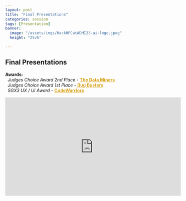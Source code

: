 ```yaml
---
layout: post
title: "Final Presentations"
categories: session
tags: [Presentation]
banner:
  image: "/assets/imgs/HackHPCatADMI23-ai-logo.jpeg"
  height: "25vh"

---
```

## Final Presentations

<strong>Awards:</strong><br>
          &nbsp;&nbsp;<i class="fa-solid fa-trophy" style="color: goldenrod;"></i><em>Judges Choice Award 2nd Place</em> - <strong><a href="https://hackhpc.github.io/admi23/teams.html#The%20Data%20Miners" style="color: goldenrod;">The Data Miners</a></strong><br>
          &nbsp;&nbsp;<i class="fa-solid fa-trophy" style="color: goldenrod;"></i><em>Judges Choice Award 1st Place</em> - <strong><a href="https://hackhpc.github.io/admi23/teams.html#Bug%20Busters" style="color: goldenrod;">Bug Busters</a></strong><br>
          &nbsp;&nbsp;<i class="fa-solid fa-trophy" style="color: goldenrod;"></i><em>SGX3 UX / UI Award </em> - <strong><a href="https://hackhpc.github.io/admi23/teams.html#CodeWarriors" style="color: goldenrod;">CodeWarriors</a></strong><br>

<iframe width="560" height="315" src="https://www.youtube.com/embed/m9Rz01V_1lA" title="YouTube video player" frameborder="0" allow="accelerometer; autoplay; clipboard-write; encrypted-media; gyroscope; picture-in-picture; web-share" allowfullscreen></iframe>









 



